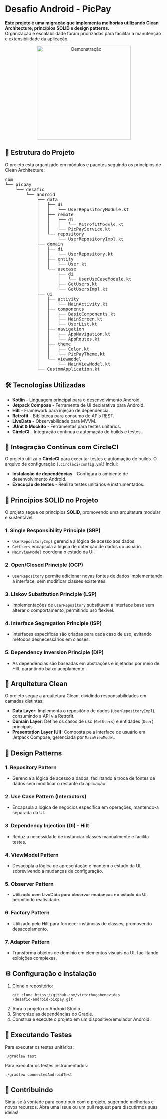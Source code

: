 <h1 align="left">Desafio Android - PicPay</h1>

<p align="left">
    <strong>Este projeto é uma migração que implementa melhorias utilizando Clean Architecture, princípios SOLID e design patterns.</strong>
    <br>Organização e escalabilidade foram priorizadas para facilitar a manutenção e extensibilidade da aplicação.
</p>

<p align="center">
    <img src="https://github.com/victorhugobenevides/desafio-picpay/blob/main/desafio-picpay-2.gif" alt="Demonstração" width="300">
</p>

<h2>📁 Estrutura do Projeto</h2>

<p>O projeto está organizado em módulos e pacotes seguindo os princípios de Clean Architecture:</p>

<pre>
com
└── picpay
    └── desafio
        └── android
            ├── data
            │   ├── di
            │   │   └── UserRepositoryModule.kt
            │   ├── remote
            │   │   ├── di
            │   │   │   └── RetrofitModule.kt
            │   │   └── PicPayService.kt
            │   └── repository
            │       └── UserRepositoryImpl.kt
            ├── domain
            │   ├── di
            │   │   └── UserRepository.kt
            │   ├── entity
            │   │   └── User.kt
            │   └── usecase
            │       ├── di
            │       │   └── UserUseCaseModule.kt
            │       ├── GetUsers.kt
            │       └── GetUsersImpl.kt
            ├── ui
            │   ├── activity
            │   │   └── MainActivity.kt
            │   ├── components
            │   │   ├── BasicComponents.kt
            │   │   ├── MainScreen.kt
            │   │   └── UserList.kt
            │   ├── navigation
            │   │   ├── AppNavigation.kt
            │   │   └── AppRoutes.kt
            │   ├── theme
            │   │   ├── Color.kt
            │   │   └── PicPayTheme.kt
            │   └── viewmodel
            │       └── MainViewModel.kt
            └── CustomApplication.kt
</pre>

<h2>🛠️ Tecnologias Utilizadas</h2>

<ul>
  <li><strong>Kotlin</strong> - Linguagem principal para o desenvolvimento Android.</li>
  <li><strong>Jetpack Compose</strong> - Ferramenta de UI declarativa para Android.</li>
  <li><strong>Hilt</strong> - Framework para injeção de dependência.</li>
  <li><strong>Retrofit</strong> - Biblioteca para consumo de APIs REST.</li>
  <li><strong>LiveData</strong> - Observabilidade para MVVM.</li>
  <li><strong>JUnit & Mockito</strong> - Ferramentas para testes unitários.</li>
  <li><strong>CircleCI</strong> - Integração contínua e automação de builds e testes.</li>
</ul>

<h2>🔄 Integração Contínua com CircleCI</h2>

<p>O projeto utiliza o <strong>CircleCI</strong> para executar testes e automação de builds. O arquivo de configuração (<code>.circleci/config.yml</code>) inclui:</p>

<ul>
  <li><strong>Instalação de dependências</strong> - Configura o ambiente de desenvolvimento Android.</li>
  <li><strong>Execução de testes</strong> - Realiza testes unitários e instrumentados.</li>
</ul>

<h2>🧩 Princípios SOLID no Projeto</h2>

<p>O projeto segue os princípios <strong>SOLID</strong>, promovendo uma arquitetura modular e sustentável.</p>

<h3>1. Single Responsibility Principle (SRP)</h3>
<ul>
  <li><code>UserRepositoryImpl</code> gerencia a lógica de acesso aos dados.</li>
  <li><code>GetUsers</code> encapsula a lógica de obtenção de dados do usuário.</li>
  <li><code>MainViewModel</code> coordena o estado da UI.</li>
</ul>

<h3>2. Open/Closed Principle (OCP)</h3>
<ul>
  <li><code>UserRepository</code> permite adicionar novas fontes de dados implementando a interface, sem modificar classes existentes.</li>
</ul>

<h3>3. Liskov Substitution Principle (LSP)</h3>
<ul>
  <li>Implementações de <code>UserRepository</code> substituem a interface base sem alterar o comportamento, permitindo uso flexível.</li>
</ul>

<h3>4. Interface Segregation Principle (ISP)</h3>
<ul>
  <li>Interfaces específicas são criadas para cada caso de uso, evitando métodos desnecessários em classes.</li>
</ul>

<h3>5. Dependency Inversion Principle (DIP)</h3>
<ul>
  <li>As dependências são baseadas em abstrações e injetadas por meio de Hilt, garantindo baixo acoplamento.</li>
</ul>

<h2>📐 Arquitetura Clean</h2>

<p>O projeto segue a arquitetura Clean, dividindo responsabilidades em camadas distintas:</p>

<ul>
  <li><strong>Data Layer</strong>: Implementa o repositório de dados (<code>UserRepositoryImpl</code>), consumindo a API via Retrofit.</li>
  <li><strong>Domain Layer</strong>: Define os casos de uso (<code>GetUsers</code>) e entidades (<code>User</code>) principais.</li>
  <li><strong>Presentation Layer (UI)</strong>: Composta pela interface de usuário em Jetpack Compose, gerenciada por <code>MainViewModel</code>.</li>
</ul>

<h2>🔖 Design Patterns</h2>

<h3>1. Repository Pattern</h3>
<ul>
  <li>Gerencia a lógica de acesso a dados, facilitando a troca de fontes de dados sem modificar o restante da aplicação.</li>
</ul>

<h3>2. Use Case Pattern (Interactors)</h3>
<ul>
  <li>Encapsula a lógica de negócios específica em operações, mantendo-a separada da UI.</li>
</ul>

<h3>3. Dependency Injection (DI) - Hilt</h3>
<ul>
  <li>Reduz a necessidade de instanciar classes manualmente e facilita testes.</li>
</ul>

<h3>4. ViewModel Pattern</h3>
<ul>
  <li>Desacopla a lógica de apresentação e mantém o estado da UI, sobrevivendo a mudanças de configuração.</li>
</ul>

<h3>5. Observer Pattern</h3>
<ul>
  <li>Utilizado com LiveData para observar mudanças no estado da UI, permitindo reatividade.</li>
</ul>

<h3>6. Factory Pattern</h3>
<ul>
  <li>Utilizado pelo Hilt para fornecer instâncias de classes, promovendo desacoplamento.</li>
</ul>

<h3>7. Adapter Pattern</h3>
<ul>
  <li>Transforma objetos de domínio em elementos visuais na UI, facilitando exibições complexas.</li>
</ul>

<h2>⚙️ Configuração e Instalação</h2>

<ol>
  <li>Clone o repositório:
    <pre><code>git clone https://github.com/victorhugobenevides
/desafio-android-picpay.git</code></pre>
  </li>
  <li>Abra o projeto no Android Studio.</li>
  <li>Sincronize as dependências do Gradle.</li>
  <li>Construa e execute o projeto em um dispositivo/emulador Android.</li>
</ol>

<h2>🧪 Executando Testes</h2>

<p>Para executar os testes unitários:</p>
<pre><code>./gradlew test</code></pre>

<p>Para executar os testes instrumentados:</p>
<pre><code>./gradlew connectedAndroidTest</code></pre>

<h2>🤝 Contribuindo</h2>

<p>Sinta-se à vontade para contribuir com o projeto, sugerindo melhorias e novos recursos. Abra uma issue ou um pull request para discutirmos suas ideias!</p>
